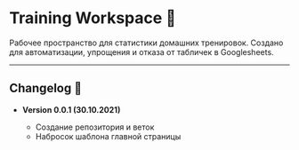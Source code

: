 # Training Workspace :muscle:

Рабочее пространство для статистики домашних тренировок. Создано для автоматизации, упрощения и отказа от табличек в Googlesheets.

---

## Changelog :scroll:

- **Version 0.0.1 (30.10.2021)**

  - Создание репозитория и веток
  - Набросок шаблона главной страницы
